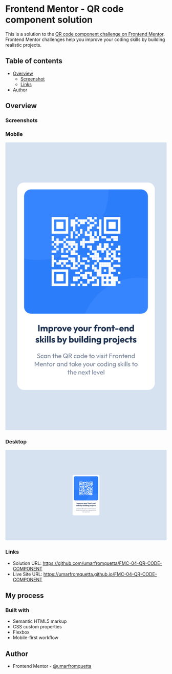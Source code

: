 # Frontend Mentor - QR code component solution

This is a solution to the [QR code component challenge on Frontend Mentor](https://www.frontendmentor.io/challenges/qr-code-component-iux_sIO_H). Frontend Mentor challenges help you improve your coding skills by building realistic projects. 

## Table of contents

- [Overview](#overview)
  - [Screenshot](#screenshot)
  - [Links](#links)
- [Author](#author)

## Overview

### Screenshots

### Mobile
![](./ScreenShotMobile.png)

### Desktop
![](./ScreenShotDesktop.png)



### Links

- Solution URL: https://github.com/umarfromquetta/FMC-04-QR-CODE-COMPONENT
- Live Site URL: https://umarfromquetta.github.io/FMC-04-QR-CODE-COMPONENT

## My process

### Built with

- Semantic HTML5 markup
- CSS custom properties
- Flexbox
- Mobile-first workflow

## Author

- Frontend Mentor - [@umarfromquetta](https://www.frontendmentor.io/profile/umarfromquetta)
